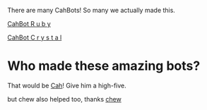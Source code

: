 There are many CahBots! So many we actually made this.

[CahBot R u b y](http://ruby.cahbot.pro)

[CahBot C r y s t a l](http://crystal.cahbot.pro)

# Who made these amazing bots?

That would be [Cah](http://github.com/2003cah)! Give him a high-five.

but chew also helped too, thanks [chew](https://chew.pw)
